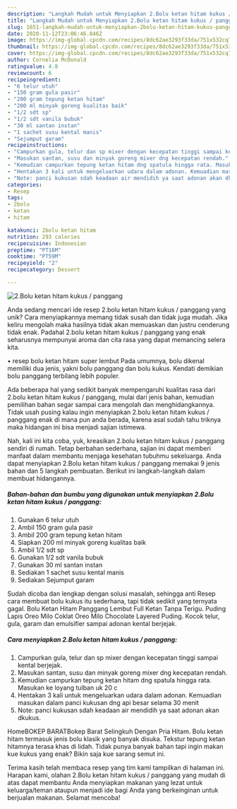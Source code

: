 ```yaml
---
description: "Langkah Mudah untuk Menyiapkan 2.Bolu ketan hitam kukus / panggang, Menggugah Selera"
title: "Langkah Mudah untuk Menyiapkan 2.Bolu ketan hitam kukus / panggang, Menggugah Selera"
slug: 1651-langkah-mudah-untuk-menyiapkan-2bolu-ketan-hitam-kukus-panggang-menggugah-selera
date: 2020-11-12T23:06:46.846Z
image: https://img-global.cpcdn.com/recipes/8dc62ae3293f33da/751x532cq70/2bolu-ketan-hitam-kukus-panggang-foto-resep-utama.jpg
thumbnail: https://img-global.cpcdn.com/recipes/8dc62ae3293f33da/751x532cq70/2bolu-ketan-hitam-kukus-panggang-foto-resep-utama.jpg
cover: https://img-global.cpcdn.com/recipes/8dc62ae3293f33da/751x532cq70/2bolu-ketan-hitam-kukus-panggang-foto-resep-utama.jpg
author: Cornelia McDonald
ratingvalue: 4.8
reviewcount: 6
recipeingredient:
- "6 telur utuh"
- "150 gram gula pasir"
- "200 gram tepung ketan hitam"
- "200 ml minyak goreng kualitas baik"
- "1/2 sdt sp"
- "1/2 sdt vanila bubuk"
- "30 ml santan instan"
- "1 sachet susu kental manis"
- "Sejumput garam"
recipeinstructions:
- "Campurkan gula, telur dan sp mixer dengan kecepatan tinggi sampai kental berjejak."
- "Masukan santan, susu dan minyak goreng mixer dng kecepatan rendah."
- "Kemudian campurkan tepung ketan hitam dng spatula hingga rata. Masukan ke loyang tulban uk 20 c"
- "Hentakan 3 kali untuk mengeluarkan udara dalam adonan. Kemuadian masukan dalam panci kukusan dng api besar selama 30 menit"
- "Note: panci kukusan sdah keadaan air mendidih ya saat adonan akan dkukus."
categories:
- Resep
tags:
- 2bolu
- ketan
- hitam

katakunci: 2bolu ketan hitam 
nutrition: 293 calories
recipecuisine: Indonesian
preptime: "PT16M"
cooktime: "PT59M"
recipeyield: "2"
recipecategory: Dessert

---
```



![2.Bolu ketan hitam kukus / panggang](https://img-global.cpcdn.com/recipes/8dc62ae3293f33da/751x532cq70/2bolu-ketan-hitam-kukus-panggang-foto-resep-utama.jpg)

Anda sedang mencari ide resep 2.bolu ketan hitam kukus / panggang yang unik? Cara menyiapkannya memang tidak susah dan tidak juga mudah. Jika keliru mengolah maka hasilnya tidak akan memuaskan dan justru cenderung tidak enak. Padahal 2.bolu ketan hitam kukus / panggang yang enak seharusnya mempunyai aroma dan cita rasa yang dapat memancing selera kita.

• resep bolu ketan hitam super lembut Pada umumnya, bolu dikenal memiliki dua jenis, yakni bolu panggang dan bolu kukus. Kendati demikian bolu panggang terbilang lebih populer.

Ada beberapa hal yang sedikit banyak mempengaruhi kualitas rasa dari 2.bolu ketan hitam kukus / panggang, mulai dari jenis bahan, kemudian pemilihan bahan segar sampai cara mengolah dan menghidangkannya. Tidak usah pusing kalau ingin menyiapkan 2.bolu ketan hitam kukus / panggang enak di mana pun anda berada, karena asal sudah tahu triknya maka hidangan ini bisa menjadi sajian istimewa.


Nah, kali ini kita coba, yuk, kreasikan 2.bolu ketan hitam kukus / panggang sendiri di rumah. Tetap berbahan sederhana, sajian ini dapat memberi manfaat dalam membantu menjaga kesehatan tubuhmu sekeluarga. Anda dapat menyiapkan 2.Bolu ketan hitam kukus / panggang memakai 9 jenis bahan dan 5 langkah pembuatan. Berikut ini langkah-langkah dalam membuat hidangannya.

<!--inarticleads1-->

##### Bahan-bahan dan bumbu yang digunakan untuk menyiapkan 2.Bolu ketan hitam kukus / panggang:

1. Gunakan 6 telur utuh
1. Ambil 150 gram gula pasir
1. Ambil 200 gram tepung ketan hitam
1. Siapkan 200 ml minyak goreng kualitas baik
1. Ambil 1/2 sdt sp
1. Gunakan 1/2 sdt vanila bubuk
1. Gunakan 30 ml santan instan
1. Sediakan 1 sachet susu kental manis
1. Sediakan Sejumput garam


Sudah dicoba dan lengkap dengan solusi masalah, sehingga anti Resep cara membuat bolu kukus itu sederhana, tapi tidak sedikit yang ternyata gagal. Bolu Ketan Hitam Panggang Lembut Full Ketan Tanpa Terigu. Puding Lapis Oreo Milo Coklat Oreo Milo Chocolate Layered Puding. Kocok telur, gula, garam dan emulsifier sampai adonan kental berjejak. 

<!--inarticleads2-->

##### Cara menyiapkan 2.Bolu ketan hitam kukus / panggang:

1. Campurkan gula, telur dan sp mixer dengan kecepatan tinggi sampai kental berjejak.
1. Masukan santan, susu dan minyak goreng mixer dng kecepatan rendah.
1. Kemudian campurkan tepung ketan hitam dng spatula hingga rata. Masukan ke loyang tulban uk 20 c
1. Hentakan 3 kali untuk mengeluarkan udara dalam adonan. Kemuadian masukan dalam panci kukusan dng api besar selama 30 menit
1. Note: panci kukusan sdah keadaan air mendidih ya saat adonan akan dkukus.


HomeBOKEP BARATBokep Barat Selingkuh Dengan Pria Hitam. Bolu ketan hitam termasuk jenis bolu klasik yang banyak disuka. Tekstur tepung ketan hitamnya terasa khas di lidah. Tidak punya banyak bahan tapi ingin makan kue kukus yang enak? Bikin saja kue sarang semut ini. 

Terima kasih telah membaca resep yang tim kami tampilkan di halaman ini. Harapan kami, olahan 2.Bolu ketan hitam kukus / panggang yang mudah di atas dapat membantu Anda menyiapkan makanan yang lezat untuk keluarga/teman ataupun menjadi ide bagi Anda yang berkeinginan untuk berjualan makanan. Selamat mencoba!
